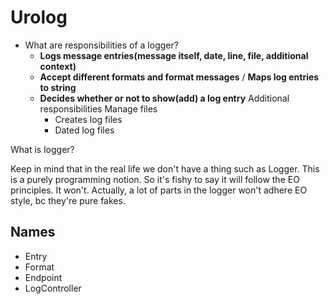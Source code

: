 #  Urolog

* What are responsibilities of a logger?
    *  **Logs message entries(message itself, date, line, file, additional context)** 
    * **Accept different formats and format messages** / **Maps log entries to string**
    * **Decides whether or not to show(add)  a log entry**
    Additional responsibilities
        Manage files
        * Creates log files
        * Dated log files 
        
What is logger?

Keep in mind that in the real life we don't have a thing such as Logger. This is a purely programming notion.
So it's fishy to say it will follow the EO principles. It won't. Actually, a lot of parts in the logger won't adhere EO style, bc
they're pure fakes.



## Names

* Entry
* Format
* Endpoint
* LogController

